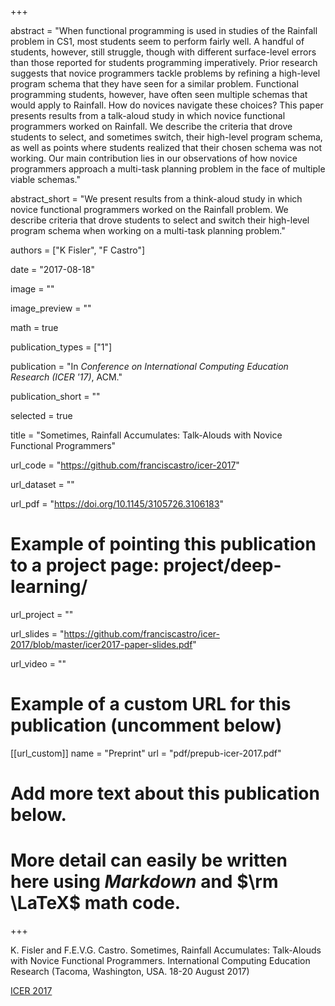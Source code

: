 +++

abstract = "When functional programming is used in studies of the Rainfall problem in CS1, most students seem to perform fairly well. A handful of students, however, still struggle, though with different surface-level errors than those reported for students programming imperatively. Prior research suggests that novice programmers tackle problems by refining a high-level program schema that they have seen for a similar problem. Functional programming students, however, have often seen multiple schemas that would apply to Rainfall. How do novices navigate these choices? This paper presents results from a talk-aloud study in which novice functional programmers worked on Rainfall. We describe the criteria that drove students to select, and sometimes switch, their high-level program schema, as well as points where students realized that their chosen schema was not working. Our main contribution lies in our observations of how novice programmers approach a multi-task planning problem in the face of multiple viable schemas."

abstract_short = "We present results from a think-aloud study in which novice functional programmers worked on the Rainfall problem. We describe criteria that drove students to select and switch their high-level program schema when working on a multi-task planning problem."

authors = ["K Fisler", "F Castro"]

date = "2017-08-18"

image = ""

image_preview = ""

math = true

publication_types = ["1"]

publication = "In *Conference on International Computing Education Research (ICER '17)*, ACM."

publication_short = ""

selected = true

title = "Sometimes, Rainfall Accumulates: Talk-Alouds with Novice Functional Programmers"

url_code = "https://github.com/franciscastro/icer-2017"

url_dataset = ""

url_pdf = "https://doi.org/10.1145/3105726.3106183"

# Example of pointing this publication to a project page: project/deep-learning/
url_project = ""

url_slides = "https://github.com/franciscastro/icer-2017/blob/master/icer2017-paper-slides.pdf"

url_video = ""

# Example of a custom URL for this publication (uncomment below)
[[url_custom]]
name = "Preprint"
url = "pdf/prepub-icer-2017.pdf"

# Add more text about this publication below.
# More detail can easily be written here using *Markdown* and $\rm \LaTeX$ math code.

+++

K. Fisler and F.E.V.G. Castro. Sometimes, Rainfall Accumulates: Talk-Alouds with Novice Functional Programmers. International Computing Education Research (Tacoma, Washington, USA. 18-20 August 2017)

[ICER 2017](https://icer.hosting.acm.org/icer-2017/)
